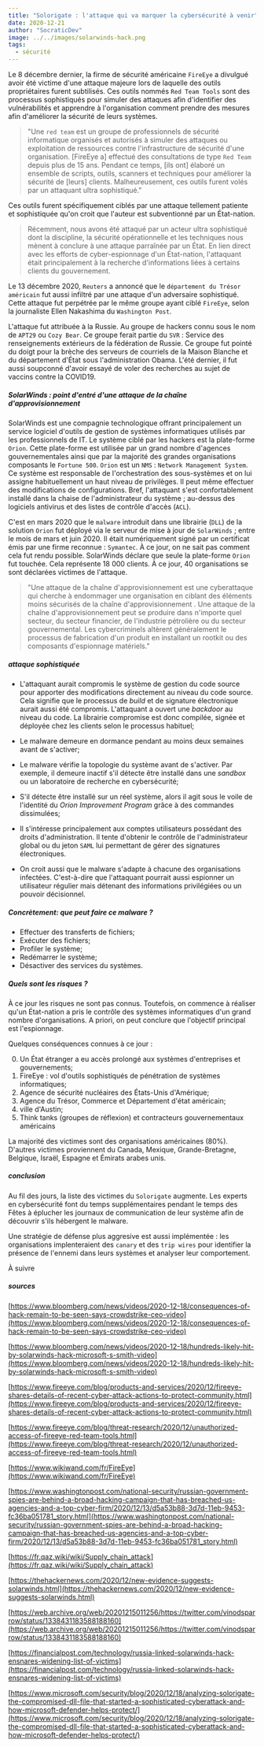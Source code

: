 ```yaml
---
title: "Solorigate : l'attaque qui va marquer la cybersécurité à venir"
date: 2020-12-21
author: "SocraticDev"
image: ../../images/solarwinds-hack.png
tags:
  - sécurité
---
```


Le 8 décembre dernier, la firme de sécurité américaine ``FireEye`` a divulgué avoir été victime d'une attaque majeure lors de laquelle des outils propriétaires furent subtilisés. Ces outils nommés ``Red Team Tools`` sont des processus sophistiqués pour simuler des attaques afin d'identifier des vulnérabilités et apprendre à l'organisation comment prendre des mesures afin d'améliorer la sécurité de leurs systèmes. 

> "Une ``red team`` est un groupe de professionnels de sécurité informatique organisés et autorisés à simuler des attaques ou exploitation de ressources contre l'infrastructure de sécurité d'une organisation. [FireEye a] effectué des consultations de type ``Red Team`` depuis plus de 15 ans. Pendant ce temps, [ils ont] élaboré un ensemble de scripts, outils, scanners et techniques pour améliorer la sécurité de [leurs] clients. Malheureusement, ces outils furent volés par un attaquant ultra sophistiqué."

Ces outils furent spécifiquement ciblés par une attaque tellement patiente et sophistiquée qu'on croit que l'auteur est subventionné par un État-nation.

> Récemment, nous avons été attaqué par un acteur ultra sophistiqué dont la discipline, la sécurité opérationnelle et les techniques nous mènent à conclure à une attaque parraînée par un État. En lien direct avec les efforts de cyber-espionnage d'un État-nation, l'attaquant était principalement à la recherche d'informations liées à certains clients du gouvernement.

Le 13 décembre 2020, ``Reuters`` a annoncé que le ``département du Trésor américain`` fut aussi infiltré par une attaque d'un adversaire sophistiqué. Cette attaque fut perpétrée par le même groupe ayant ciblé ``FireEye``, selon la journaliste Ellen Nakashima du ``Washington Post``.

L'attaque fut attribuée à la Russie. Au groupe de hackers connu sous le nom de ``APT29`` ou ``Cozy Bear``. Ce groupe ferait partie du ``SVR`` : Service des renseignements extérieurs de la fédération de Russie. Ce groupe fut pointé du doigt pour la brèche des serveurs de courriels de la Maison Blanche et du département d'État sous l'administration Obama. L'été dernier, il fut aussi soupconné d'avoir essayé de voler des recherches au sujet de vaccins contre la COVID19.

##### SolarWinds : point d'entré d'une attaque de la chaîne d'approvisionnement
SolarWinds est une compagnie technologique offrant principalement un service logiciel d'outils de gestion de systèmes informatiques utilisés par les professionnels de IT. Le système ciblé par les hackers est la plate-forme ``Orion``. Cette plate-forme est utilisée par un grand nombre d'agences gouvernementales ainsi que par la majorité des grandes organisations composants le ``Fortune 500``. ``Orion`` est un ``NMS`` : ``Network Management System``. Ce système est responsable de l'orchestration des sous-systèmes et on lui assigne habituellement un haut niveau de privilèges. Il peut même effectuer des modifications de configurations. Bref, l'attaquant s'est confortablement installé dans la chaise de l'administrateur du système ; au-dessus des logiciels antivirus et des listes de contrôle d'accès (``ACL``).

C'est en mars 2020 que le ``malware`` introduit dans une librairie (``DLL``) de la solution ``Orion`` fut déployé via le serveur de mise à jour de ``SolarWinds`` ; entre le mois de mars et juin 2020. Il était numériquement signé par un certificat émis par une firme reconnue : ``Symantec``. À ce jour, on ne sait pas comment cela fut rendu possible.
SolarWinds déclare que seule la plate-forme ``Orion`` fut touchée. Cela représente 18 000 clients. À ce jour, 40 organisations se sont déclarées victimes de l'attaque.

> "Une attaque de la chaîne d'approvisionnement est une cyberattaque qui cherche à endommager une organisation en ciblant des éléments moins sécurisés de la chaîne d'approvisionnement . Une attaque de la chaîne d'approvisionnement peut se produire dans n'importe quel secteur, du secteur financier, de l'industrie pétrolière ou du secteur gouvernemental. Les cybercriminels altèrent généralement le processus de fabrication d'un produit en installant un rootkit ou des composants d'espionnage matériels."

##### attaque sophistiquée

- L'attaquant aurait compromis le système de gestion du code source pour apporter des modifications directement au niveau du code source. Cela signifie que le processus de _build_ et de signature électronique aurait aussi été compromis. L'attaquant a ouvert une _backdoor_ au niveau du code. La librairie compromise est donc compilée, signée et déployée chez les clients selon le processus habituel;

- Le malware demeure en dormance pendant au moins deux semaines avant de s'activer;

- Le malware vérifie la topologie du système avant de s'activer. Par exemple, il demeure inactif s'il détecte être installé dans une _sandbox_ ou un laboratoire de recherche en cybersécurité;

- S'il détecte être installé sur un réel système, alors il agit sous le voile de l'identité du _Orion Improvement Program_ grâce à des commandes dissimulées;

- Il s'intéresse principalement aux comptes utilisateurs possédant des droits d'administration. Il tente d'obtenir le contrôle de l'administrateur global ou du jeton ``SAML`` lui permettant de gérer des signatures électroniques.

- On croit aussi que le malware s'adapte à chacune des organisations infectées. C'est-à-dire que l'attaquant pourrait aussi espionner un utilisateur régulier mais détenant des informations privilégiées ou un pouvoir décisionnel.

##### Concrètement: que peut faire ce malware ?

- Effectuer des transferts de fichiers;
- Exécuter des fichiers;
- Profiler le système;
- Redémarrer le système;
- Désactiver des services du systèmes.

##### Quels sont les risques ?

À ce jour les risques ne sont pas connus. Toutefois, on commence à réaliser qu'un État-nation a pris le contrôle des systèmes informatiques d'un grand nombre d'organisations. A priori, on peut conclure que l'objectif principal est l'espionnage.

Quelques conséquences connues à ce jour : 

0. Un État étranger a eu accès prolongé aux systèmes d'entreprises et gouvernements;
1. FireEye : vol d'outils sophistiqués de pénétration de systèmes informatiques;
2. Agence de sécurité nucléaires des États-Unis d'Amérique;
3. Agence du Trésor, Commerce et Département d'état américain;
4. ville d'Austin;
5. Think tanks (groupes de réflexion) et contracteurs gouvernementaux américains

La majorité des victimes sont des organisations américaines (80%). D'autres victimes proviennent du Canada, Mexique, Grande-Bretagne, Belgique, Israël, Espagne et Émirats arabes unis.

##### conclusion
Au fil des jours, la liste des victimes du ``Solorigate`` augmente. Les experts en cybersécurité font du temps supplémentaires pendant le temps des Fêtes à éplucher les journaux de communication de leur système afin de découvrir s'ils hébergent le malware.

Une stratégie de défense plus aggresive est aussi implémentée : les organisations implenteraient des ``canary`` et des ``trip wires`` pour identifier la présence de l'ennemi dans leurs systèmes et analyser leur comportement.

À suivre

##### sources

[https://www.bloomberg.com/news/videos/2020-12-18/consequences-of-hack-remain-to-be-seen-says-crowdstrike-ceo-video](https://www.bloomberg.com/news/videos/2020-12-18/consequences-of-hack-remain-to-be-seen-says-crowdstrike-ceo-video)

[https://www.bloomberg.com/news/videos/2020-12-18/hundreds-likely-hit-by-solarwinds-hack-microsoft-s-smith-video](https://www.bloomberg.com/news/videos/2020-12-18/hundreds-likely-hit-by-solarwinds-hack-microsoft-s-smith-video)

[https://www.fireeye.com/blog/products-and-services/2020/12/fireeye-shares-details-of-recent-cyber-attack-actions-to-protect-community.html](https://www.fireeye.com/blog/products-and-services/2020/12/fireeye-shares-details-of-recent-cyber-attack-actions-to-protect-community.html)

[https://www.fireeye.com/blog/threat-research/2020/12/unauthorized-access-of-fireeye-red-team-tools.html](https://www.fireeye.com/blog/threat-research/2020/12/unauthorized-access-of-fireeye-red-team-tools.html)

[https://www.wikiwand.com/fr/FireEye](https://www.wikiwand.com/fr/FireEye)

[https://www.washingtonpost.com/national-security/russian-government-spies-are-behind-a-broad-hacking-campaign-that-has-breached-us-agencies-and-a-top-cyber-firm/2020/12/13/d5a53b88-3d7d-11eb-9453-fc36ba051781_story.html](https://www.washingtonpost.com/national-security/russian-government-spies-are-behind-a-broad-hacking-campaign-that-has-breached-us-agencies-and-a-top-cyber-firm/2020/12/13/d5a53b88-3d7d-11eb-9453-fc36ba051781_story.html)

[https://fr.qaz.wiki/wiki/Supply_chain_attack](https://fr.qaz.wiki/wiki/Supply_chain_attack)

[https://thehackernews.com/2020/12/new-evidence-suggests-solarwinds.html](https://thehackernews.com/2020/12/new-evidence-suggests-solarwinds.html)

[https://web.archive.org/web/20201215011256/https://twitter.com/vinodsparrow/status/1338431183588188160](https://web.archive.org/web/20201215011256/https://twitter.com/vinodsparrow/status/1338431183588188160)

[https://financialpost.com/technology/russia-linked-solarwinds-hack-ensnares-widening-list-of-victims](https://financialpost.com/technology/russia-linked-solarwinds-hack-ensnares-widening-list-of-victims)

[https://www.microsoft.com/security/blog/2020/12/18/analyzing-solorigate-the-compromised-dll-file-that-started-a-sophisticated-cyberattack-and-how-microsoft-defender-helps-protect/](https://www.microsoft.com/security/blog/2020/12/18/analyzing-solorigate-the-compromised-dll-file-that-started-a-sophisticated-cyberattack-and-how-microsoft-defender-helps-protect/)